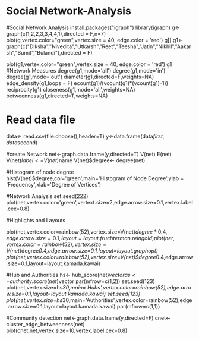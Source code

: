 # Social Network-Analysis
#Social Network Analysis
install.packages("igraph")
library(igraph)
g<-graph(c(1,2,2,3,3,4,4,1),directed = F,n=7)
plot(g,vertex.color="green",vertex.size = 40, edge.color = 'red')
g[]
g1<- graph(c("Diksha","Nivedita","Utkarsh","Reet","Teesha","Jatin","Nikhil","Aakarsh","Sumit","Bulandi"),directed = F)

plot(g1,vertex.color="green",vertex.size = 40, edge.color = 'red')
g1
#Network Measures
degree(g1,mode='all')
degree(g1,mode='in')
degree(g1,mode='out')
diameter(g1,directed=F,weights=NA)
edge_density(g1,loops = F)
ecount(g1)/(vcount(g1)*(vcount(g1)-1))
reciprocity(g1)
closeness(g1,mode='all',weights=NA)
betweenness(g1,directed=T,weights=NA)

# Read data file

data<- read.csv(file.choose(),header=T)
y<-data.frame(data$first,data$second)

#create Network
net<-graph.data.frame(y,directed=T)
V(net)
E(net)
V(net)$label<-V(net)$name
V(net)$degree<- degree(net)

#Histogram of node degree
hist(V(net)$degree,col='green',main='Histogram of Node Degree',ylab = 'Frequency',xlab='Degree of Vertices')

#Network Analysis
set.seed(222)
plot(net,vertex.color='green',vertext.size=2,edge.arrow.size=0.1,vertex.label.cex=0.8)

#Highlights and Layouts

plot(net,vertex.color=rainbow(52),vertex.size=V(net)$degree*0.4,edge.arrow.size=0.1,layout=layout.fruchterman.reingold)
plot(net,vertex.color=rainbow(52),vertex.size=V(net)$degree*0.4,edge.arrow.size=0.1,layout=layout.graphopt)
plot(net,vertex.color=rainbow(52),vertex.size=V(net)$degree*0.4,edge.arrow.size=0.1,layout=layout.kamada.kawai)

#Hub and Authorities
hs<- hub_score(net)$vector
as<- authority.score(net)$vector
par(mfrow=c(1,2))
set.seed(123)
plot(net,vertex.size=hs*30,main='Hubs',vertex.color=rainbow(52),edge.arrow.size=0.1,layout=layout.kamada.kawai)
set.seed(123)
plot(net,vertex.size=hs*30,main='Authorities',vertex.color=rainbow(52),edge.arrow.size=0.1,layout=layout.kamada.kawai)
par(mfrow=c(1,1))

#Community detection
net<-graph.data.frame(y,directed=F)
cnet<-cluster_edge_betweenness(net)
plot(cnet,net,vertex.size=10,vertex.label.cex=0.8)

